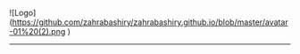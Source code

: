 ![Logo]
(https://github.com/zahrabashiry/zahrabashiry.github.io/blob/master/avatar-01%20(2).png
)

---

